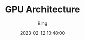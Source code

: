 ---
layout:     post
title:      "GPU Architecture"
date:       2023-02-12 10:48:00
author:     "Bing"
catalog:    true
tags:
    - GPU
---